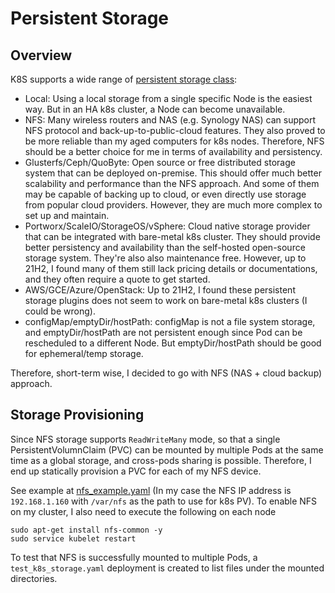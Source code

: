# Persistent Storage

## Overview

K8S supports a wide range of
[persistent storage class](https://kubernetes.io/docs/concepts/storage/storage-classes/):
* Local: Using a local storage from a single specific Node is the easiest way. But in an
  HA k8s cluster, a Node can become unavailable.
* NFS: Many wireless routers and NAS (e.g. Synology NAS) can support NFS protocol and
  back-up-to-public-cloud features. They also proved to be more reliable than my aged
  computers for k8s nodes. Therefore, NFS should be a better choice for me in terms of
  availability and persistency.
* Glusterfs/Ceph/QuoByte: Open source or free distributed storage system that can be deployed
  on-premise. This should offer much better scalability and performance than the NFS approach.
  And some of them may be capable of backing up to cloud, or even directly use storage from
  popular cloud providers. However, they are much more complex to set up and maintain.
* Portworx/ScaleIO/StorageOS/vSphere: Cloud native storage provider that can be integrated
  with bare-metal k8s cluster. They should provide better persistency and availability than
  the self-hosted open-source storage system. They're also also maintenance free.
  However, up to 21H2, I found many of them still lack pricing details or documentations,
  and they often require a quote to get started.
* AWS/GCE/Azure/OpenStack: Up to 21H2, I found these persistent storage plugins
  does not seem to work on bare-metal k8s clusters (I could be wrong).
* configMap/emptyDir/hostPath: configMap is not a file system storage, and
  emptyDir/hostPath are not persistent enough since Pod can be rescheduled to a different
  Node. But emptyDir/hostPath should be good for ephemeral/temp storage.

Therefore, short-term wise, I decided to go with NFS (NAS + cloud backup) approach.

## Storage Provisioning

Since NFS storage supports `ReadWriteMany` mode, so that a single PersistentVolumnClaim (PVC)
can be mounted by multiple Pods at the same time as a global storage, and cross-pods sharing
is possible. Therefore, I end up statically provision a PVC for each of my NFS device.

See example at [nfs_example.yaml](./nfs_example.yaml) (In my case the NFS IP address is
`192.168.1.160` with `/var/nfs` as the path to use for k8s PV). To enable NFS on my cluster,
I also need to execute the following on each node

```shell
sudo apt-get install nfs-common -y
sudo service kubelet restart
```

To test that NFS is successfully mounted to multiple Pods, a `test_k8s_storage.yaml` deployment
is created to list files under the mounted directories.
